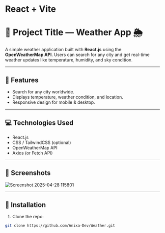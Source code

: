 # React + Vite

# 📌 Project Title — Weather App 🌦️

A simple weather application built with **React.js** using the **OpenWeatherMap API**. Users can search for any city and get real-time weather updates like temperature, humidity, and sky condition.

---

## 🚀 Features
- Search for any city worldwide.
- Displays temperature, weather condition, and location.
- Responsive design for mobile & desktop.

---

## 💻 Technologies Used
- React.js
- CSS / TailwindCSS (optional)
- OpenWeatherMap API
- Axios (or Fetch API)

---

## 📸 Screenshots
![Screenshot 2025-04-28 115801](https://github.com/user-attachments/assets/b8b4c76b-7719-4d71-88f4-47dc3e7ea751)


---

## 🔧 Installation

1. Clone the repo:
```bash
git clone https://github.com/Anixa-Dev/Weather.git
